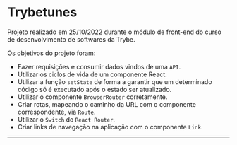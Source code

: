 # Trybetunes
Projeto realizado em 25/10/2022 durante o módulo de front-end do curso de desenvolvimento de softwares da Trybe.

Os objetivos do projeto foram:

* Fazer requisições e consumir dados vindos de uma `API`.
* Utilizar os ciclos de vida de um componente React.
* Utilizar a função `setState` de forma a garantir que um determinado código só é executado após o estado ser atualizado.
* Utilizar o componente `BrowserRouter` corretamente.
* Criar rotas, mapeando o caminho da URL com o componente correspondente, via `Route`.
* Utilizar o `Switch` do `React Router`.
* Criar links de navegação na aplicação com o componente `Link`.

---